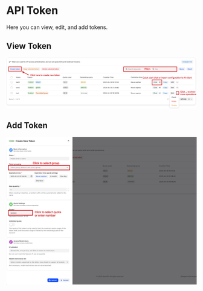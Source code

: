 # API Token

Here you can view, edit, and add tokens.

## View Token
![View Token](../../assets/guide/api-token.png)

## Add Token
![Add Token](../../assets/guide/create-api-token.png) 